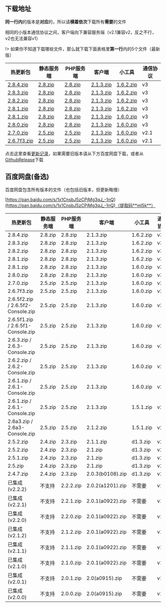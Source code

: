 ## 下载地址

**同一行内**的版本是**对应**的，所以请**横着依次**下载所有**需要**的文件

相同的小版本通信协议之间，客户端向下兼容服务端（v2.1兼容v2，反之不行，v2也无法兼容v1）

!> 如果你不知道下载哪些文件，那么就下载下面表格里**第一行**内的5个文件（最新版）

| 热更新包                                                     | 静态服务端                                                   | PHP服务端                                                    | 客户端                                                       | 小工具                                                       | 通信协议 |
| ------------------------------------------------------------ | ------------------------------------------------------------ | ------------------------------------------------------------ | ------------------------------------------------------------ | ------------------------------------------------------------ | -------- |
| [2.8.4.zip](https://updater-for-minecraft.oss-cn-zhangjiakou.aliyuncs.com/热更新包-2.8.4.zip) | [2.8.zip](https://updater-for-minecraft.oss-cn-zhangjiakou.aliyuncs.com/静态服务端-2.8.zip) | [2.8.zip](https://updater-for-minecraft.oss-cn-zhangjiakou.aliyuncs.com/PHP服务端-2.8.zip) | [2.1.3.zip](https://updater-for-minecraft.oss-cn-zhangjiakou.aliyuncs.com/客户端-2.1.3.zip) | [1.6.2.zip](https://updater-for-minecraft.oss-cn-zhangjiakou.aliyuncs.com/小工具-1.6.2.zip) | v3       |
| [2.8.3.zip](https://updater-for-minecraft.oss-cn-zhangjiakou.aliyuncs.com/热更新包-2.8.3.zip) | [2.8.zip](https://updater-for-minecraft.oss-cn-zhangjiakou.aliyuncs.com/静态服务端-2.8.zip) | [2.8.zip](https://updater-for-minecraft.oss-cn-zhangjiakou.aliyuncs.com/PHP服务端-2.8.zip) | [2.1.3.zip](https://updater-for-minecraft.oss-cn-zhangjiakou.aliyuncs.com/客户端-2.1.3.zip) | [1.6.2.zip](https://updater-for-minecraft.oss-cn-zhangjiakou.aliyuncs.com/小工具-1.6.2.zip) | v3       |
| [2.8.2.zip](https://updater-for-minecraft.oss-cn-zhangjiakou.aliyuncs.com/热更新包-2.8.2.zip) | [2.8.zip](https://updater-for-minecraft.oss-cn-zhangjiakou.aliyuncs.com/静态服务端-2.8.zip) | [2.8.zip](https://updater-for-minecraft.oss-cn-zhangjiakou.aliyuncs.com/PHP服务端-2.8.zip) | [2.1.3.zip](https://updater-for-minecraft.oss-cn-zhangjiakou.aliyuncs.com/客户端-2.1.3.zip) | [1.6.2.zip](https://updater-for-minecraft.oss-cn-zhangjiakou.aliyuncs.com/小工具-1.6.2.zip) | v3       |
| [2.8.1.zip](https://updater-for-minecraft.oss-cn-zhangjiakou.aliyuncs.com/热更新包-2.8.1.zip) | [2.8.zip](https://updater-for-minecraft.oss-cn-zhangjiakou.aliyuncs.com/静态服务端-2.8.zip) | [2.8.zip](https://updater-for-minecraft.oss-cn-zhangjiakou.aliyuncs.com/PHP服务端-2.8.zip) | [2.1.3.zip](https://updater-for-minecraft.oss-cn-zhangjiakou.aliyuncs.com/客户端-2.1.3.zip) | [1.6.2.zip](https://updater-for-minecraft.oss-cn-zhangjiakou.aliyuncs.com/小工具-1.6.2.zip) | v3       |
| [2.8.1.zip](https://updater-for-minecraft.oss-cn-zhangjiakou.aliyuncs.com/热更新包-2.8.1.zip) | [2.8.zip](https://updater-for-minecraft.oss-cn-zhangjiakou.aliyuncs.com/静态服务端-2.8.zip) | [2.8.zip](https://updater-for-minecraft.oss-cn-zhangjiakou.aliyuncs.com/PHP服务端-2.8.zip) | [2.1.3.zip](https://updater-for-minecraft.oss-cn-zhangjiakou.aliyuncs.com/客户端-2.1.3.zip) | [1.6.0.zip](https://updater-for-minecraft.oss-cn-zhangjiakou.aliyuncs.com/小工具-1.6.0.zip) | v3       |
| [2.8.0.zip](https://updater-for-minecraft.oss-cn-zhangjiakou.aliyuncs.com/热更新包-2.8.0.zip) | [2.8.zip](https://updater-for-minecraft.oss-cn-zhangjiakou.aliyuncs.com/静态服务端-2.8.zip) | [2.8.zip](https://updater-for-minecraft.oss-cn-zhangjiakou.aliyuncs.com/PHP服务端-2.8.zip) | [2.1.3.zip](https://updater-for-minecraft.oss-cn-zhangjiakou.aliyuncs.com/客户端-2.1.3.zip) | [1.6.0.zip](https://updater-for-minecraft.oss-cn-zhangjiakou.aliyuncs.com/小工具-1.6.0.zip) | v3       |
| [2.7.0.zip](https://updater-for-minecraft.oss-cn-zhangjiakou.aliyuncs.com/热更新包-2.7.0.zip) | [2.5.zip](https://updater-for-minecraft.oss-cn-zhangjiakou.aliyuncs.com/静态服务端-2.5.zip) | [2.5.zip](https://updater-for-minecraft.oss-cn-zhangjiakou.aliyuncs.com/PHP服务端-2.5.zip) | [2.1.3.zip](https://updater-for-minecraft.oss-cn-zhangjiakou.aliyuncs.com/客户端-2.1.3.zip) | [1.6.0.zip](https://updater-for-minecraft.oss-cn-zhangjiakou.aliyuncs.com/小工具-1.6.0.zip) | v2.1     |
| [2.6.7f3.zip](https://updater-for-minecraft.oss-cn-zhangjiakou.aliyuncs.com/热更新包-2.6.7f3.zip) | [2.5.zip](https://updater-for-minecraft.oss-cn-zhangjiakou.aliyuncs.com/静态服务端-2.5.zip) | [2.5.zip](https://updater-for-minecraft.oss-cn-zhangjiakou.aliyuncs.com/PHP服务端-2.5.zip) | [2.1.3.zip](https://updater-for-minecraft.oss-cn-zhangjiakou.aliyuncs.com/客户端-2.1.3.zip) | [1.6.0.zip](https://updater-for-minecraft.oss-cn-zhangjiakou.aliyuncs.com/小工具-1.6.0.zip) | v2.1     |

点击这里查看[更新记录](更新记录.md)，如果需要旧版本请从下方百度网盘下载，或者从[GithubRelease](https://github.com/updater-for-minecraft)下载

## 百度网盘(备选)

百度网盘包含所有版本的文件（也包括旧版本，但更新略慢）

[https://pan.baidu.com/s/1x1CnsbJ5zCPjMg3qJ_-1nQ](https://pan.baidu.com/s/1x1CnsbJ5zCPjMg3qJ_-1nQ)（提取码**ml5k**）

| 热更新包                          | 静态服务端 | PHP服务端 | 客户端           | 小工具    | 通信协议 |
| --------------------------------- | ---------- | --------- | ---------------- | --------- | -------- |
| 2.8.4.zip                         | 2.8.zip    | 2.8.zip   | 2.1.3.zip        | 1.6.2.zip | v3       |
| 2.8.3.zip                         | 2.8.zip    | 2.8.zip   | 2.1.3.zip        | 1.6.2.zip | v3       |
| 2.8.2.zip                         | 2.8.zip    | 2.8.zip   | 2.1.3.zip        | 1.6.2.zip | v3       |
| 2.8.1.zip                         | 2.8.zip    | 2.8.zip   | 2.1.3.zip        | 1.6.2.zip | v3       |
| 2.8.1.zip                         | 2.8.zip    | 2.8.zip   | 2.1.3.zip        | 1.6.0.zip | v3       |
| 2.8.0.zip                         | 2.8.zip    | 2.8.zip   | 2.1.3.zip        | 1.6.0.zip | v3       |
| 2.7.0.zip                         | 2.5.zip    | 2.5.zip   | 2.1.3.zip        | 1.6.0.zip | v2.1     |
| 2.6.7f3.zip                       | 2.5.zip    | 2.5.zip   | 2.1.3.zip        | 1.6.0.zip | v2.1     |
| 2.6.5f2.zip / 2.6.5f2-Console.zip | 2.5.zip    | 2.5.zip   | 2.1.3.zip        | 1.6.0.zip | v2.1     |
| 2.6.5f1.zip / 2.6.5f1-Console.zip | 2.5.zip    | 2.5.zip   | 2.1.3.zip        | 1.6.0.zip | v2.1     |
| 2.6.3.zip / 2.6.3-Console.zip     | 2.5.zip    | 2.5.zip   | 2.1.3.zip        | 1.6.0.zip | v2.1     |
| 2.6.2.zip / 2.6.2-Console.zip     | 2.5.zip    | 2.5.zip   | 2.1.3.zip        | 1.6.0.zip | v2.1     |
| 2.6.1.zip / 2.6.1-Console.zip     | 2.5.zip    | 2.5.zip   | 2.1.3.zip        | 1.6.0.zip | v2.1     |
| 2.6.1.zip / 2.6.1-Console.zip     | 2.5.zip    | 2.5.zip   | 2.1.3.zip        | 1.5.1.zip | v2.1     |
| 2.6a3.zip / 2.6a3-Console.zip     | 2.5.zip    | 2.5.zip   | 2.1.2.zip        | 1.5.1.zip | v2.1     |
| 2.5.2.zip                         | 2.4.zip    | 2.3.zip   | 2.1.1.zip        | d1.3.zip  | v2       |
| 2.5.2.zip                         | 2.4.zip    | 2.3.zip   | 2.1.zip          | d1.3.zip  | v2       |
| 2.5.1.zip                         | 2.4.zip    | 2.3.zip   | 2.1.zip          | d1.3.zip  | v2       |
| 2.5.zip                           | 2.4.zip    | 2.3.zip   | 2.1.zip          | d1.3.zip  | v2       |
| 2.4.7.zip                         | 2.4.zip    | 2.3.zip   | 2.0.3(b0108).zip | d1.3.zip  | v2       |
| 已集成(v2.2.2)                    | 不支持     | 2.2.2.zip | 2.0.2(a1201).zip | 不需要    | v1       |
| 已集成(v2.2.1)                    | 不支持     | 2.2.1.zip | 2.0.1(a0922).zip | 不需要    | v1       |
| 已集成(v2.2.0)                    | 不支持     | 2.2.0.zip | 2.0.1(a0922).zip | 不需要    | v1       |
| 已集成(v2.1.2)                    | 不支持     | 2.1.2.zip | 2.0.1(a0922).zip | 不需要    | v1       |
| 已集成(v2.1.1)                    | 不支持     | 2.1.1.zip | 2.0.1(a0922).zip | 不需要    | v1       |
| 已集成(v2.1.0)                    | 不支持     | 2.1.0.zip | 2.0.1(a0922).zip | 不需要    | v1       |
| 已集成(v2.0.1)                    | 不支持     | 2.0.1.zip | 2.0(a0915).zip   | 不需要    | v1       |
| 已集成(v2.0.0)                    | 不支持     | 2.0.0.zip | 2.0(a0915).zip   | 不需要    | v1       |